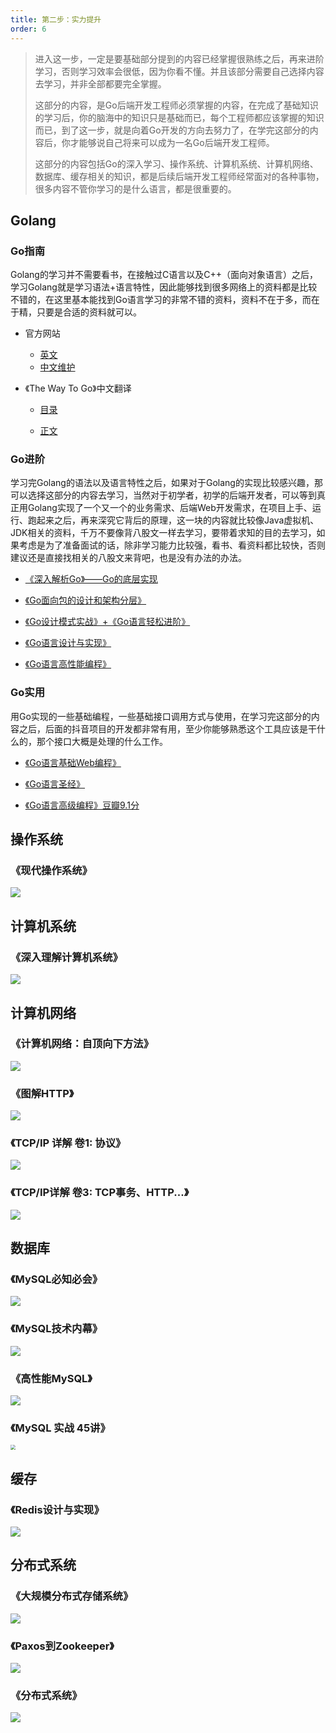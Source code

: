 ```yaml
---
title: 第二步：实力提升
order: 6
---
```




> 进入这一步，一定是要基础部分提到的内容已经掌握很熟练之后，再来进阶学习，否则学习效率会很低，因为你看不懂。并且该部分需要自己选择内容去学习，并非全部都要完全掌握。
>
> 这部分的内容，是Go后端开发工程师必须掌握的内容，在完成了基础知识的学习后，你的脑海中的知识只是基础而已，每个工程师都应该掌握的知识而已，到了这一步，就是向着Go开发的方向去努力了，在学完这部分的内容后，你才能够说自己将来可以成为一名Go后端开发工程师。
>
> 这部分的内容包括Go的深入学习、操作系统、计算机系统、计算机网络、数据库、缓存相关的知识，都是后续后端开发工程师经常面对的各种事物，很多内容不管你学习的是什么语言，都是很重要的。

## Golang

### Go指南

Golang的学习并不需要看书，在接触过C语言以及C++（面向对象语言）之后，学习Golang就是学习语法+语言特性，因此能够找到很多网络上的资料都是比较不错的，在这里基本能找到Go语言学习的非常不错的资料，资料不在于多，而在于精，只要是合适的资料就可以。

- 官方网站

  - [英文](https://go.dev/)
  - [中文维护](https://go-zh.org/)
- 《The Way To Go》中文翻译

  - [目录](https://github.com/unknwon/the-way-to-go_ZH_CN/blob/master/eBook/directory.md)

  - [正文](https://github.com/Unknwon/the-way-to-go_ZH_CN)

### Go进阶

学习完Golang的语法以及语言特性之后，如果对于Golang的实现比较感兴趣，那可以选择这部分的内容去学习，当然对于初学者，初学的后端开发者，可以等到真正用Golang实现了一个又一个的业务需求、后端Web开发需求，在项目上手、运行、跑起来之后，再来深究它背后的原理，这一块的内容就比较像Java虚拟机、JDK相关的资料，千万不要像背八股文一样去学习，要带着求知的目的去学习，如果考虑是为了准备面试的话，除非学习能力比较强，看书、看资料都比较快，否则建议还是直接找相关的八股文来背吧，也是没有办法的办法。

- [《深入解析Go》——Go的底层实现](https://github.com/tiancaiamao/go-internals)

- [《Go面向包的设计和架构分层》](https://github.com/danceyoung/paper-code/blob/master/package-oriented-design/packageorienteddesign.md)

- [《Go设计模式实战》+《Go语言轻松进阶》](http://tigerb.cn/go/#/)

- [《Go语言设计与实现》](https://draveness.me/golang/)

- [《Go语言高性能编程》](https://geektutu.com/post/high-performance-go.html)

### Go实用

用Go实现的一些基础编程，一些基础接口调用方式与使用，在学习完这部分的内容之后，后面的抖音项目的开发都非常有用，至少你能够熟悉这个工具应该是干什么的，那个接口大概是处理的什么工作。

- [《Go语言基础Web编程》](https://github.com/astaxie/build-web-application-with-golang/blob/master/zh/preface.md)

- [《Go语言圣经》](https://github.com/gopl-zh/gopl-zh.github.com)

- [《Go语言高级编程》豆瓣9.1分](https://github.com/chai2010/advanced-go-programming-book)

## 操作系统

### 《现代操作系统》

![](https://images-tomcode-1258913748.cos.ap-guangzhou.myqcloud.com/202207022000619.png)

## 计算机系统

### 《深入理解计算机系统》

![](https://images-tomcode-1258913748.cos.ap-guangzhou.myqcloud.com/202207022000873.png)

## 计算机网络

### 《计算机网络：自顶向下方法》

![](https://images-tomcode-1258913748.cos.ap-guangzhou.myqcloud.com/202207022000826.png)

### 《图解HTTP》

![](https://images-tomcode-1258913748.cos.ap-guangzhou.myqcloud.com/202207022000643.png)

### 《TCP/IP 详解 卷1: 协议》

![](https://images-tomcode-1258913748.cos.ap-guangzhou.myqcloud.com/202207221452412.png)

### 《TCP/IP详解 卷3: TCP事务、HTTP...》

![](https://images-tomcode-1258913748.cos.ap-guangzhou.myqcloud.com/202207221453808.png)

## 数据库

### 《MySQL必知必会》

![](https://images-tomcode-1258913748.cos.ap-guangzhou.myqcloud.com/202207022001434.png)

### 《MySQL技术内幕》

![](https://images-tomcode-1258913748.cos.ap-guangzhou.myqcloud.com/202207221450761.png)

### 《高性能MySQL》

![](https://images-tomcode-1258913748.cos.ap-guangzhou.myqcloud.com/202207022001528.png)

### 《MySQL 实战 45讲》

<img src="https://images-tomcode-1258913748.cos.ap-guangzhou.myqcloud.com/202207021956016.png" style="zoom:50%;" />

## 缓存

### 《Redis设计与实现》

![](https://images-tomcode-1258913748.cos.ap-guangzhou.myqcloud.com/202207022001719.png)

## 分布式系统

### **《大规模分布式存储系统》**

![](https://images-tomcode-1258913748.cos.ap-guangzhou.myqcloud.com/202207221451890.png)

### **《Paxos到Zookeeper》**

![](https://images-tomcode-1258913748.cos.ap-guangzhou.myqcloud.com/202207221451607.png)

### **《分布式系统》**

![](https://images-tomcode-1258913748.cos.ap-guangzhou.myqcloud.com/202207221451727.png)